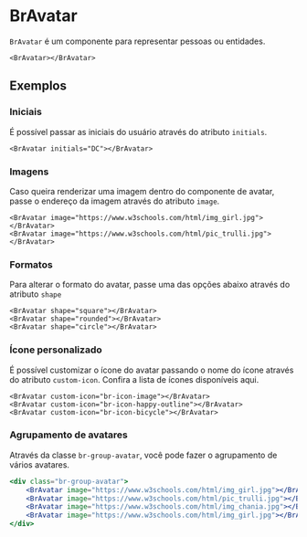 <script setup>
import BrAvatar from '../../src/components/avatar/BrAvatar.vue'
</script>

# BrAvatar <Badge type="warning" text="alpha" />

`BrAvatar` é um componente para representar pessoas ou entidades.
<BrAvatar></BrAvatar>

```vue
<BrAvatar></BrAvatar>
```

## Exemplos

### Iniciais

É possível passar as iniciais do usuário através do atributo `initials`.

<BrAvatar initials="DC"></BrAvatar>

```vue
<BrAvatar initials="DC"></BrAvatar>
```

### Imagens

Caso queira renderizar uma imagem dentro do componente de avatar, passe o endereço da imagem através do atributo `image`.

<div class="inline-flex">
	<BrAvatar class="mr-small" image="https://www.w3schools.com/html/img_girl.jpg"></BrAvatar>
	<BrAvatar class="mr-small" image="https://www.w3schools.com/html/pic_trulli.jpg"></BrAvatar>
</div>

```vue
<BrAvatar image="https://www.w3schools.com/html/img_girl.jpg"></BrAvatar>
<BrAvatar image="https://www.w3schools.com/html/pic_trulli.jpg"></BrAvatar>
```

### Formatos

Para alterar o formato do avatar, passe uma das opções abaixo através do atributo `shape`

<div class="inline-flex">
	<BrAvatar class="mr-small" shape="square"></BrAvatar>
	<BrAvatar class="mr-small" shape="rounded"></BrAvatar>
	<BrAvatar shape="circle"></BrAvatar>
</div>

```vue
<BrAvatar shape="square"></BrAvatar>
<BrAvatar shape="rounded"></BrAvatar>
<BrAvatar shape="circle"></BrAvatar>
```

### Ícone personalizado

É possível customizar o ícone do avatar passando o nome do ícone através do atributo `custom-icon`.
Confira a lista de ícones disponíveis aqui.

<div class="inline-flex">
	<BrAvatar class="mr-small" custom-icon="br-icon-image"></BrAvatar>
	<BrAvatar class="mr-small" custom-icon="br-icon-happy-outline"></BrAvatar>
	<BrAvatar custom-icon="br-icon-bicycle"></BrAvatar>
</div>

```vue
<BrAvatar custom-icon="br-icon-image"></BrAvatar>
<BrAvatar custom-icon="br-icon-happy-outline"></BrAvatar>
<BrAvatar custom-icon="br-icon-bicycle"></BrAvatar>
```

### Agrupamento de avatares

Através da classe `br-group-avatar`, você pode fazer o agrupamento de vários avatares.

<div class="br-group-avatar">
	<BrAvatar image="https://www.w3schools.com/html/img_girl.jpg"></BrAvatar>
	<BrAvatar image="https://www.w3schools.com/html/pic_trulli.jpg"></BrAvatar>
	<BrAvatar image="https://www.w3schools.com/html/img_chania.jpg"></BrAvatar>
	<BrAvatar image="https://www.w3schools.com/html/img_girl.jpg"></BrAvatar>
</div>

```jsx
<div class="br-group-avatar">
	<BrAvatar image="https://www.w3schools.com/html/img_girl.jpg"></BrAvatar>
	<BrAvatar image="https://www.w3schools.com/html/pic_trulli.jpg"></BrAvatar>
	<BrAvatar image="https://www.w3schools.com/html/img_chania.jpg"></BrAvatar>
	<BrAvatar image="https://www.w3schools.com/html/img_girl.jpg"></BrAvatar>
</div>
```

<style lang="scss">
@import '../../src/styles/index.scss'
</style>